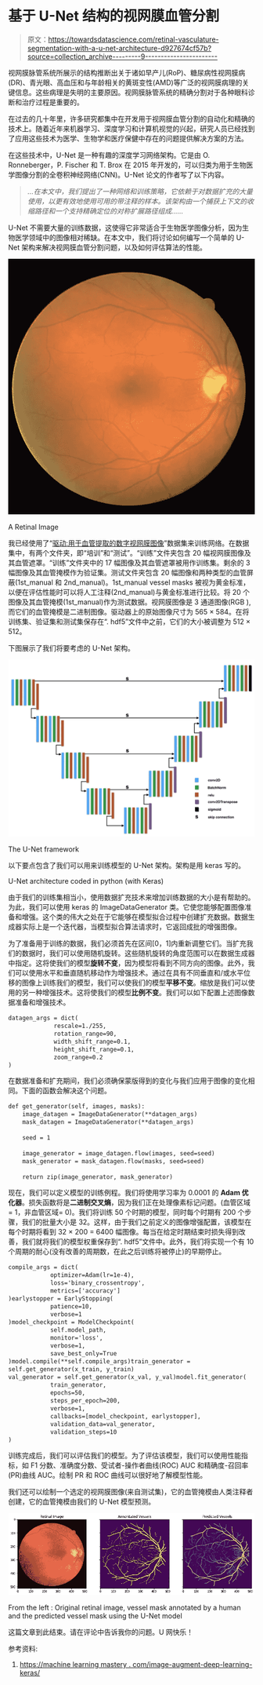 # 基于 U-Net 结构的视网膜血管分割

> 原文：<https://towardsdatascience.com/retinal-vasculature-segmentation-with-a-u-net-architecture-d927674cf57b?source=collection_archive---------9----------------------->

视网膜脉管系统所展示的结构推断出关于诸如早产儿(RoP)、糖尿病性视网膜病(DR)、青光眼、高血压和与年龄相关的黄斑变性(AMD)等广泛的视网膜病理的关键信息。这些病理是失明的主要原因。视网膜脉管系统的精确分割对于各种眼科诊断和治疗过程是重要的。

在过去的几十年里，许多研究都集中在开发用于视网膜血管分割的自动化和精确的技术上。随着近年来机器学习、深度学习和计算机视觉的兴起，研究人员已经找到了应用这些技术为医学、生物学和医疗保健中存在的问题提供解决方案的方法。

在这些技术中，U-Net 是一种有趣的深度学习网络架构。它是由 O. Ronneberger，P. Fischer 和 T. Brox 在 2015 年开发的，可以归类为用于生物医学图像分割的全卷积神经网络(CNN)。U-Net 论文的作者写了以下内容。

> *…在本文中，我们提出了一种网络和训练策略，它依赖于对数据扩充的大量使用，以更有效地使用可用的带注释的样本。该架构由一个捕获上下文的收缩路径和一个支持精确定位的对称扩展路径组成……*

U-Net 不需要大量的训练数据，这使得它非常适合于生物医学图像分析，因为生物医学领域中的图像相对稀缺。在本文中，我们将讨论如何编写一个简单的 U-Net 架构来解决视网膜血管分割问题，以及如何评估算法的性能。

![](img/7c8f34e0f17ed3829e56aaef465916dd.png)

A Retinal Image

我已经使用了“[驱动:用于血管提取的数字视网膜图像](https://www.isi.uu.nl/Research/Databases/DRIVE/)”数据集来训练网络。在数据集中，有两个文件夹，即“培训”和“测试”。“训练”文件夹包含 20 幅视网膜图像及其血管遮罩。“训练”文件夹中的 17 幅图像及其血管遮罩被用作训练集。剩余的 3 幅图像及其血管掩模作为验证集。测试文件夹包含 20 幅图像和两种类型的血管屏蔽(1st_manual 和 2nd_manual)。1st_manual vessel masks 被视为黄金标准，以便在评估性能时可以将人工注释(2nd_manual)与黄金标准进行比较。将 20 个图像及其血管掩模(1st_manual)作为测试数据。视网膜图像是 3 通道图像(RGB ),而它们的血管掩模是二进制图像。驱动器上的原始图像尺寸为 565 × 584。在将训练集、验证集和测试集保存在“. hdf5”文件中之前，它们的大小被调整为 512 × 512。

下图展示了我们将要考虑的 U-Net 架构。

![](img/57a331d7b50a6f797d45f24b798a6c04.png)

The U-Net framework

以下要点包含了我们可以用来训练模型的 U-Net 架构。架构是用 keras 写的。

U-Net architecture coded in python (with Keras)

由于我们的训练集相当小，使用数据扩充技术来增加训练数据的大小是有帮助的。为此，我们可以使用 keras 的 ImageDataGenerator 类。它使您能够配置图像准备和增强。这个类的伟大之处在于它能够在模型拟合过程中创建扩充数据。数据生成器实际上是一个迭代器，当模型拟合算法请求时，它返回成批的增强图像。

为了准备用于训练的数据，我们必须首先在区间[0，1]内重新调整它们。当扩充我们的数据时，我们可以使用随机旋转。这些随机旋转的角度范围可以在数据生成器中指定。这将使我们的模型**旋转不变**，因为模型将看到不同方向的图像。此外，我们可以使用水平和垂直随机移动作为增强技术。通过在具有不同垂直和/或水平位移的图像上训练我们的模型，我们可以使我们的模型**平移不变**。缩放是我们可以使用的另一种增强技术。这将使我们的模型**比例不变**。我们可以如下配置上述图像数据准备和增强技术。

```
datagen_args = dict(
             rescale=1./255,
             rotation_range=90,
             width_shift_range=0.1,
             height_shift_range=0.1,
             zoom_range=0.2
)
```

在数据准备和扩充期间，我们必须确保蒙版得到的变化与我们应用于图像的变化相同。下面的函数会解决这个问题。

```
def get_generator(self, images, masks):
    image_datagen = ImageDataGenerator(**datagen_args)
    mask_datagen = ImageDataGenerator(**datagen_args)

    seed = 1

    image_generator = image_datagen.flow(images, seed=seed)
    mask_generator = mask_datagen.flow(masks, seed=seed)

    return zip(image_generator, mask_generator)
```

现在，我们可以定义模型的训练例程。我们将使用学习率为 0.0001 的 **Adam 优化器**。损失函数将是**二进制交叉熵**，因为我们正在处理像素标记问题。(血管区域= 1，非血管区域= 0)。我们将训练 50 个时期的模型，同时每个时期有 200 个步骤，我们的批量大小是 32。这样，由于我们之前定义的图像增强配置，该模型在每个时期将看到 32 × 200 = 6400 幅图像。每当在给定时期结束时损失得到改善，我们就将我们的模型权重保存到“. hdf5”文件中。此外，我们将实现一个有 10 个周期的耐心(没有改善的周期数，在此之后训练将被停止)的早期停止。

```
compile_args = dict(
            optimizer=Adam(lr=1e-4),
            loss='binary_crossentropy',
            metrics=['accuracy']
)earlystopper = EarlyStopping(
            patience=10,
            verbose=1
)model_checkpoint = ModelCheckpoint(
            self.model_path,
            monitor='loss',
            verbose=1,
            save_best_only=True
)model.compile(**self.compile_args)train_generator = self.get_generator(x_train, y_train)
val_generator = self.get_generator(x_val, y_val)model.fit_generator(
            train_generator,
            epochs=50,
            steps_per_epoch=200,
            verbose=1,
            callbacks=[model_checkpoint, earlystopper],
            validation_data=val_generator,
            validation_steps=10
)
```

训练完成后，我们可以评估我们的模型。为了评估该模型，我们可以使用性能指标，如 F1 分数、准确度分数、受试者-操作者曲线(ROC) AUC 和精确度-召回率(PR)曲线 AUC。绘制 PR 和 ROC 曲线可以很好地了解模型性能。

我们还可以绘制一个选定的视网膜图像(来自测试集)，它的血管掩模由人类注释者创建，它的血管掩模由我们的 U-Net 模型预测。

![](img/2e0f54d6ebc7b62a113711ad1ca5a41b.png)

From the left : Original retinal image, vessel mask annotated by a human and the predicted vessel mask using the U-Net model

这篇文章到此结束。请在评论中告诉我你的问题。U 网快乐！

参考资料:

1.  [https://machine learning mastery . com/image-augment-deep-learning-keras/](https://machinelearningmastery.com/image-augmentation-deep-learning-keras/)